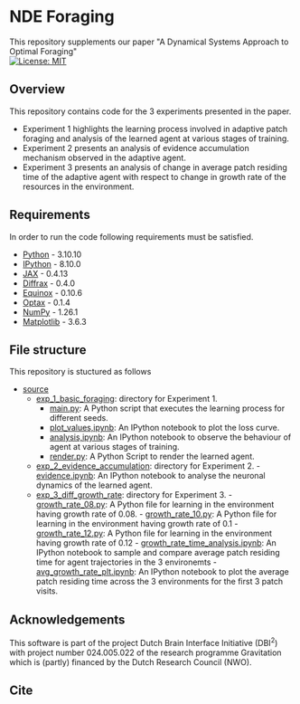 # NDE Foraging
This repository supplements our paper "A Dynamical Systems Approach to Optimal Foraging"</br>
[![License: MIT](https://img.shields.io/badge/License-MIT-yellow.svg)](https://opensource.org/licenses/MIT)

## Overview
This repository contains code for the 3 experiments presented in the paper. </br>
- Experiment 1 highlights the learning process involved in adaptive patch foraging and analysis of the learned agent at various stages of training. </br>
- Experiment 2 presents an analysis of evidence accumulation mechanism observed in the adaptive agent. </br>
- Experiment 3 presents an analysis of change in average patch residing time of the adaptive agent with respect to change in growth rate of the resources in the environment.</br>

## Requirements
In order to run the code following requirements must be satisfied. </br>
- [Python](https://www.python.org/downloads/) - 3.10.10
- [IPython](https://ipython.org/) - 8.10.0
- [JAX](https://jax.readthedocs.io/en/latest/installation.html) - 0.4.13
- [Diffrax](https://github.com/patrick-kidger/diffrax) - 0.4.0
- [Equinox](https://github.com/patrick-kidger/equinox) - 0.10.6
- [Optax](https://github.com/google-deepmind/optax) - 0.1.4
- [NumPy](https://numpy.org/install/) - 1.26.1
- [Matplotlib](https://matplotlib.org/) - 3.6.3

## File structure
This repository is stuctured as follows
- [source]()
   - [exp_1_basic_foraging](): directory for Experiment 1.
        - [main.py](): A Python script that executes the learning process for different seeds.
        - [plot_values,ipynb](): An IPython notebook to plot the loss curve.
        - [analysis,ipynb](): An IPython notebook to observe the behaviour of agent at various stages of training.
        - [render.py](): A Python Script to render the learned agent.
  - [exp_2_evidence_accumulation](): directory for Experiment 2.
        - [evidence.ipynb](): An IPython notebook to analyse the neuronal dynamics of the learned agent.
  - [exp_3_diff_growth_rate](): directory for Experiment 3.
        - [growth_rate_08.py](): A Python file for learning in the environment having growth rate of 0.08.
        - [growth_rate_10.py](): A Python file for learning in the environment having growth rate of 0.1
        - [growth_rate_12.py](): A Python file for learning in the environment having growth rate of 0.12
        - [growth_rate_time_analysis.ipynb](): An IPython notebook to sample and compare average patch residing time for agent trajectories in the 3 environemts
        - [avg_growth_rate_plt.ipynb](): An IPython notebook to plot the average patch residing time across the 3 environments for the first 3 patch visits.

      
      
## Acknowledgements
This software is part of the project Dutch Brain Interface Initiative (DBI$^2$) with project number 024.005.022 of the research programme Gravitation which is (partly) financed by the Dutch Research Council (NWO).

## Cite
